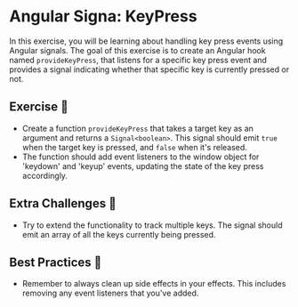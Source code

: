 # Angular Signa: KeyPress

In this exercise, you will be learning about handling key press events using Angular signals. The goal of this exercise is to create an Angular hook named `provideKeyPress`, that listens for a specific key press event and provides a signal indicating whether that specific key is currently pressed or not.

## Exercise 🐨

- Create a function `provideKeyPress` that takes a target key as an argument and returns a `Signal<boolean>`. This signal should emit `true` when the target key is pressed, and `false` when it's released.
- The function should add event listeners to the window object for 'keydown' and 'keyup' events, updating the state of the key press accordingly.

## Extra Challenges 💯

- Try to extend the functionality to track multiple keys. The signal should emit an array of all the keys currently being pressed.

## Best Practices 🦉

- Remember to always clean up side effects in your effects. This includes removing any event listeners that you've added.
